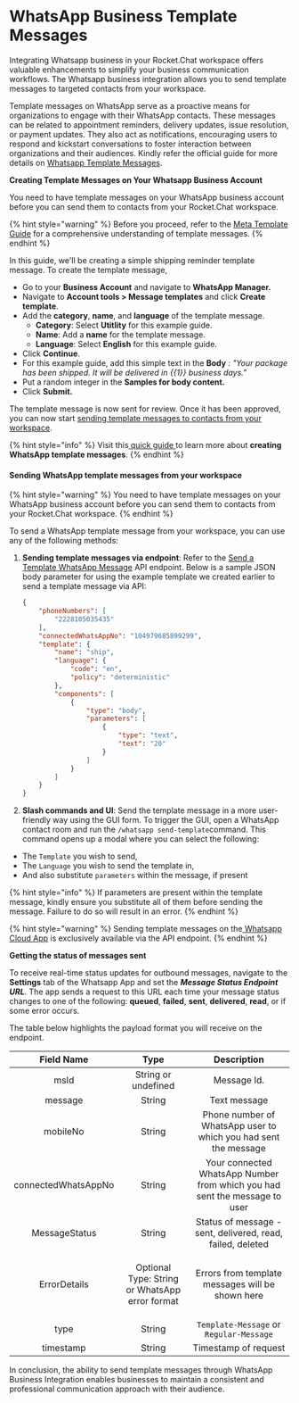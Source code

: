 # WhatsApp Business Template Messages

Integrating Whatsapp business in your Rocket.Chat workspace offers valuable enhancements to simplify your business communication workflows. The Whatsapp business integration allows you to send template messages to targeted contacts from your workspace.

Template messages on WhatsApp serve as a proactive means for organizations to engage with their WhatsApp contacts. These messages can be related to appointment reminders, delivery updates, issue resolution, or payment updates.  They also act as notifications, encouraging users to respond and kickstart conversations to foster interaction between organizations and their audiences. Kindly refer the official guide for more details on [Whatsapp Template Messages](https://developers.facebook.com/docs/whatsapp/message-templates/guidelines/).

**Creating Template Messages on Your Whatsapp Business Account**

You need to have template messages on your WhatsApp business account before you can send them to contacts from your Rocket.Chat workspace.

{% hint style="warning" %}
Before you proceed, refer to the [Meta Template Guide](https://developers.facebook.com/docs/whatsapp/message-templates/guidelines/) for a comprehensive understanding of template messages.
{% endhint %}

In this guide, we'll be creating a simple shipping reminder template message. To create the template message,

* Go to your **Business Account** and navigate to **WhatsApp Manager.**
* Navigate to **Account tools  > Message templates** and click **Create template**.
* Add the **category**, **name**, and **language** of the template message.&#x20;
  * **Category**: Select **Utitlity** for this example guide.
  * **Name**:  Add a **name** for the template message.
  * **Language**: Select **English** for this example guide.
* Click **Continue**.
* For this example guide, add this simple text in the **Body** : _"Your package has been shipped. It will be delivered in \{{1\}} business days."_
* Put a random integer in the **Samples for body content.**
* Click **Submit.**

The template message is now sent for review. Once it has been approved, you can now start [sending template messages to contacts from your workspace](whatsapp-business-template-messages.md#sending-whatsapp-template-messages-from-your-workspace).

{% hint style="info" %}
Visit this[ quick guide ](https://web.facebook.com/business/help/2055875911147364?id=2129163877102343&\_rdc=1&\_rdr)to learn more about **creating WhatsApp template messages**.
{% endhint %}

#### Sending WhatsApp template messages from your workspace

{% hint style="warning" %}
You need to have template messages on your WhatsApp business account before you can send them to contacts from your Rocket.Chat workspace.
{% endhint %}

To send a WhatsApp template message from your workspace, you can use any of the following methods:

1.  **Sending template messages via endpoint**: Refer to the [Send a Template WhatsApp Message](../reference/api/rest-api/endpoints/marketplace-apps/whatsapp-endpoints/send-a-template-whatsapp-message.md) API endpoint.  Below is a sample JSON body parameter for using the example template we created earlier to send a template message via API: &#x20;



    ```json
    {
        "phoneNumbers": [
            "2228105035435"
        ],
        "connectedWhatsAppNo": "104979685899299",
        "template": {
            "name": "ship",
            "language": {
                "code": "en",
                "policy": "deterministic"
            },
            "components": [
                {
                    "type": "body",
                    "parameters": [
                        {
                            "type": "text",
                            "text": "20"
                        }
                    ]
                }
            ]
        }
    }
    ```
2. **Slash commands and UI**: Send the template message in a more user-friendly way using the GUI form. To trigger the GUI, open a WhatsApp contact room and run the `/whatsapp send-template`command. This command opens up a modal where you can select the following:

* The `Template` you wish to send,
* The `Language` you wish to send the template in,
* And also substitute `parameters` within the message, if present

{% hint style="info" %}
If parameters are present within the template message, kindly ensure you substitute all of them before sending the message. Failure to do so will result in an error.
{% endhint %}

{% hint style="warning" %}
Sending template messages on the[ Whatsapp Cloud App](https://docs.rocket.chat/extend-rocket.chat-capabilities/rocket.chat-marketplace/rocket.chat-public-apps-guides/omnichannel-apps/whatsapp-cloud-app) is exclusively available via the API endpoint.
{% endhint %}

**Getting the status of messages sent**

To receive real-time status updates for outbound messages, navigate to the **Settings** tab of the Whatsapp App and set the _**Message Status Endpoint URL**_. The app sends a request to this URL each time your message status changes to one of the following: **queued**, **failed**, **sent**, **delivered**, **read**, or if some error occurs.

The table below highlights the payload format you will receive on the endpoint.

|    **Field Name**   |                         **Type**                         |                               **Description**                              |
| :-----------------: | :------------------------------------------------------: | :------------------------------------------------------------------------: |
|         msId        |                    String or undefined                   |                                 Message Id.                                |
|       message       |                          String                          |                                Text message                                |
|       mobileNo      |                          String                          |       Phone number of WhatsApp user to which you had sent the message      |
| connectedWhatsAppNo |                          String                          | Your connected WhatsApp Number from which you had sent the message to user |
|    MessageStatus    |                          String                          |         Status of message - sent, delivered, read, failed, deleted         |
|     ErrorDetails    | <p>Optional<br>Type: String or WhatsApp error format</p> |              Errors from template messages will be shown here              |
|         type        |                          String                          |                   `Template-Message` or `Regular-Message`                  |
|      timestamp      |                          String                          |                            Timestamp of request                            |

In conclusion, the ability to send template messages through WhatsApp Business Integration enables businesses to maintain a consistent and professional communication approach with their audience.&#x20;
